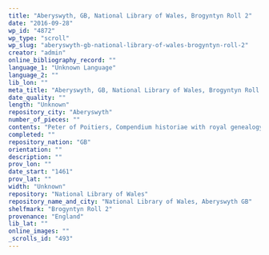 ```yaml
---
title: "Aberyswyth, GB, National Library of Wales, Brogyntyn Roll 2"
date: "2016-09-28"
wp_id: "4872"
wp_type: "scroll"
wp_slug: "aberyswyth-gb-national-library-of-wales-brogyntyn-roll-2"
creator: "admin"
online_bibliography_record: ""
language_1: "Unknown Language"
language_2: ""
lib_lon: ""
meta_title: "Aberyswyth, GB, National Library of Wales, Brogyntyn Roll 2"
date_quality: ""
length: "Unknown"
repository_city: "Aberyswyth"
number_of_pieces: ""
contents: "Peter of Poitiers, Compendium historiae with royal genealogy extended to 1461."
completed: ""
repository_nation: "GB"
orientation: ""
description: ""
prov_lon: ""
date_start: "1461"
prov_lat: ""
width: "Unknown"
repository: "National Library of Wales"
repository_name_and_city: "National Library of Wales, Aberyswyth GB"
shelfmark: "Brogyntyn Roll 2"
provenance: "England"
lib_lat: ""
online_images: ""
_scrolls_id: "493"
---
```



